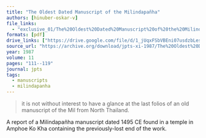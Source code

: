 ```yaml
---
title: "The Oldest Dated Manuscript of the Milindapañha"
authors: [hinuber-oskar-v]
file_links:
  - "exclusive_01/The%20Oldest%20Dated%20Manuscript%20of%20the%20Milindapanha%20-%20Oskar%20Von%20Hinuber.pdf"
formats: [pdf]
drive_links: ["https://drive.google.com/file/d/1_jUqxFSbVBEni07usdzbLesK4b7zNdev/view?usp=drivesdk"]
source_url: "https://archive.org/download/jpts-xi-1987/The%20Oldest%20Dated%20Manuscript%20of%20the%20Milindapanha%20-%20Oskar%20Von%20Hinuber_text.pdf"
year: 1987
volume: 11
pages: "111--119"
journal: jpts
tags:
  - manuscripts
  - milindapanha
---
```


> it is not without interest to have a glance at the last folios of an old manuscript of the Mil from North Thailand.

A report of a Milindapañha manuscript dated 1495 CE found in a temple in Amphoe Ko Kha containing the previously-lost end of the work.
